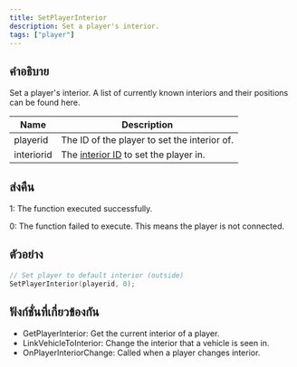 ```yaml
---
title: SetPlayerInterior
description: Set a player's interior.
tags: ["player"]
---
```


## คำอธิบาย

Set a player's interior. A list of currently known interiors and their positions can be found here.

| Name       | Description                                                          |
| ---------- | -------------------------------------------------------------------- |
| playerid   | The ID of the player to set the interior of.                         |
| interiorid | The [interior ID](../resources/interiorids.md) to set the player in. |

## ส่งคืน

1: The function executed successfully.

0: The function failed to execute. This means the player is not connected.

## ตัวอย่าง

```c
// Set player to default interior (outside)
SetPlayerInterior(playerid, 0);
```

## ฟังก์ชั่นที่เกี่ยวข้องกัน

- GetPlayerInterior: Get the current interior of a player.
- LinkVehicleToInterior: Change the interior that a vehicle is seen in.
- OnPlayerInteriorChange: Called when a player changes interior.
